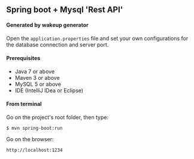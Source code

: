 ## Spring boot + Mysql 'Rest API'

#### Generated by wakeup generator

Open the `application.properties` file and set your own configurations for the database connection and server port.

#### Prerequisites

- Java 7 or above
- Maven 3 or above
- MySQL 5 or above
- IDE (IntelliJ IDea or Eclipse)

#### From terminal

Go on the project's root folder, then type:

    $ mvn spring-boot:run
    
Go on the browser:

    http://localhost:1234


